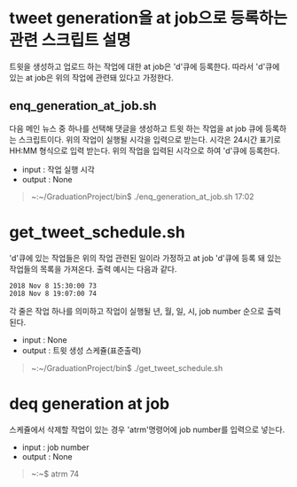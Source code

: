 # tweet generation을 at job으로 등록하는 관련 스크립트 설명
트윗을 생성하고 업로드 하는 작업에 대한 at job은 'd'큐에 등록한다.
따라서 'd'큐에 있는 at job은 위의 작업에 관련돼 있다고 가정한다.


## enq_generation_at_job.sh
다음 메인 뉴스 중 하나를 선택해 댓글을 생성하고 트윗 하는 작업을 at job 큐에 등록하는 스크립트이다.
위의 작업이 실행될 시각을 입력으로 받는다. 시각은 24시간 표기로 HH:MM 형식으로 입력 받는다.
위의 작업을 입력된 시각으로 하여 'd'큐에 등록한다.

- input : 작업 실행 시각
- output : None

> ~:~/GraduationProject/bin$ ./enq_generation_at_job.sh 17:02

# get_tweet_schedule.sh
'd'큐에 있는 작업들은 위의 작업 관련된 일이라 가정하고 at job 'd'큐에 등록 돼 있는 작업들의 목록을 가져온다.
출력 예시는 다음과 같다.
```
2018 Nov 8 15:30:00 73
2018 Nov 8 19:07:00 74
```
각 줄은 작업 하나를 의미하고 작업이 실행될 년, 월, 일, 시, job number 순으로 출력 된다.

- input : None
- output : 트윗 생성 스케쥴(표준출력)

> ~:~/GraduationProject/bin$ ./get_tweet_schedule.sh

# deq generation at job
스케쥴에서 삭제할 작업이 있는 경우 'atrm'명령어에 job number를 입력으로 넣는다.

- input : job number
- output : None

> ~:~$ atrm 74

